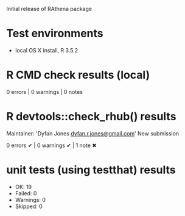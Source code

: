 Initial release of RAthena package

# Test environments

* local OS X install, R 3.5.2

# R CMD check results (local)
0 errors | 0 warnings | 0 notes 

# R devtools::check_rhub() results
  Maintainer: 'Dyfan Jones <dyfan.r.jones@gmail.com>'
  New submission

0 errors ✔ | 0 warnings ✔ | 1 note ✖

# unit tests (using testthat) results
* OK:       19
* Failed:   0
* Warnings: 0
* Skipped:  0